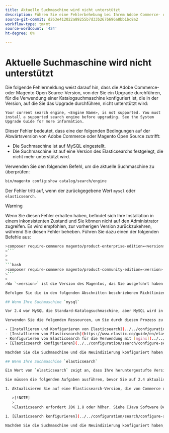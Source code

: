 ```yaml
---
title: Aktuelle Suchmaschine wird nicht unterstützt
description: Führen Sie eine Fehlerbehebung bei Ihrem Adobe Commerce- oder Magento Open Source-Upgrade durch, nachdem ein Fehler bezüglich einer nicht unterstützten Suchmaschine aufgetreten ist.
source-git-commit: d263e412022a89255b7d33b267b696a8bb1bc8a2
workflow-type: tm+mt
source-wordcount: '424'
ht-degree: 0%

---
```



# Aktuelle Suchmaschine wird nicht unterstützt

Die folgende Fehlermeldung weist darauf hin, dass die Adobe Commerce- oder Magento Open Source-Version, von der Sie ein Upgrade durchführen, für die Verwendung einer Katalogsuchmaschine konfiguriert ist, die in der Version, auf die Sie das Upgrade durchführen, nicht unterstützt wird:

```terminal
Your current search engine, <Engine Name>, is not supported. You must install a supported search engine before upgrading. See the System Upgrade Guide for more information.
```

Dieser Fehler bedeutet, dass eine der folgenden Bedingungen auf der Abwärtsversion von Adobe Commerce oder Magento Open Source zutrifft:

- Die Suchmaschine ist auf MySQL eingestellt.
- Die Suchmaschine ist auf eine Version des Elasticsearchs festgelegt, die nicht mehr unterstützt wird.

Verwenden Sie den folgenden Befehl, um die aktuelle Suchmaschine zu überprüfen:

```bash
bin/magento config:show catalog/search/engine
```

Der Fehler tritt auf, wenn der zurückgegebene Wert `mysql` oder `elasticsearch`.

>[!WARNING]
>
>Wenn Sie diesen Fehler erhalten haben, befindet sich Ihre Installation in einem inkonsistenten Zustand und Sie können nicht auf den Administrator zugreifen. Es wird empfohlen, zur vorherigen Version zurückzukehren, während Sie diesen Fehler beheben. Führen Sie dazu einen der folgenden Befehle aus:
>
>
```bash
>composer require-commerce magento/product-enterprise-edition=<version>
>```
>
>
```bash
>composer require-commerce magento/product-community-edition=<version>
>```
>
>Wo `<version>` ist die Version des Magentos, das Sie ausgeführt haben **before** das Upgrade. Beispiel, `2.3.5`.

Befolgen Sie die in den folgenden Abschnitten beschriebenen Richtlinien, um sich von einem inkonsistenten Zustand zu erholen.

## Wenn Ihre Suchmaschine `mysql`

Vor 2.4 war MySQL die Standard-Katalogsuchmaschine, aber MySQL wird in dieser Eigenschaft nicht mehr unterstützt. Jetzt müssen Sie Elasticsearch oder OpenSearch als Suchmaschine installieren und konfigurieren, bevor Sie auf 2.4 aktualisieren.

Verwenden Sie die folgenden Ressourcen, um Sie durch diesen Prozess zu führen:

- [Installieren und Konfigurieren von Elasticsearch](../../configuration/search/overview-search.md)
- [Installieren von Elasticsearch](https://www.elastic.co/guide/en/elasticsearch/reference/current/install-elasticsearch.html)
- Konfigurieren von Elasticsearch für die Verwendung mit [nginx](../../installation/prerequisites/search-engine/configure-nginx.md) oder [Apache](../../installation/prerequisites/search-engine/configure-apache.md)
- [Elasticsearch konfigurieren](../../configuration/search/configure-search-engine.md)

Nachdem Sie die Suchmaschine und die Neuindizierung konfiguriert haben, können Sie auf Version 2.4 aktualisieren.

## Wenn Ihre Suchmaschine `elasticsearch`

Ein Wert von `elasticsearch` zeigt an, dass Ihre heruntergestufte Version von Adobe Commerce oder Magento Open Source für die Verwendung von Elasticsearch 2.x konfiguriert ist. Diese Version von Elasticsearch wird nicht mehr unterstützt.

Sie müssen die folgenden Aufgaben ausführen, bevor Sie auf 2.4 aktualisieren:

1. Aktualisieren Sie auf eine Elasticsearch-Version, die von Commerce unterstützt wird. Siehe [Upgrade von Elasticsearch](https://www.elastic.co/guide/en/elasticsearch/reference/current/setup-upgrade.html) umfassende Anweisungen zum Sichern Ihrer Daten, zur Erkennung potenzieller Migrationsprobleme und zum Testen von Upgrades vor der Bereitstellung in der Produktion. Abhängig von Ihrer aktuellen Version von Elasticsearch ist möglicherweise ein vollständiger Neustart des Clusters erforderlich.

   >[!NOTE]
   >
   >Elasticsearch erfordert JDK 1.8 oder höher. Siehe [Java Software Development Kit (JDK) installieren](../../installation/prerequisites/search-engine/overview.md#install-the-java-software-development-kit-jdk) um zu überprüfen, welche Version von JDK installiert ist.

1. [Elasticsearch konfigurieren](../../configuration/search/configure-search-engine.md) und reindex.

Nachdem Sie die Suchmaschine und die Neuindizierung konfiguriert haben, können Sie auf Version 2.4 aktualisieren.
